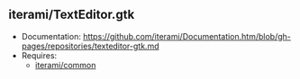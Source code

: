 iterami/TextEditor.gtk
----------------------

* Documentation: https://github.com/iterami/Documentation.htm/blob/gh-pages/repositories/texteditor-gtk.md
* Requires:
  * [iterami/common](https://github.com/iterami/common)
